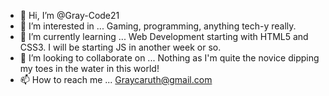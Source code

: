 - 👋 Hi, I’m @Gray-Code21
- 👀 I’m interested in ... Gaming, programming, anything tech-y really. 
- 🌱 I’m currently learning ... Web Development starting with HTML5 and CSS3. I will be starting JS in another week or so.
- 💞️ I’m looking to collaborate on ... Nothing as I'm quite the novice dipping my toes in the water in this world!
- 📫 How to reach me ... Graycaruth@gmail.com

<!---
Gray-Code21/Gray-Code21 is a ✨ special ✨ repository because its `README.md` (this file) appears on your GitHub profile.
You can click the Preview link to take a look at your changes.
--->
